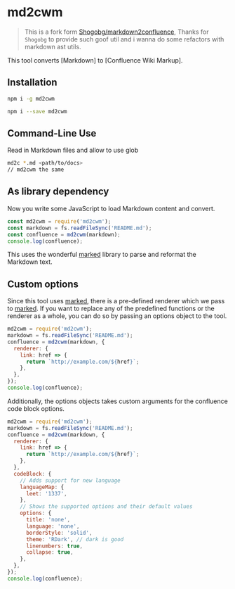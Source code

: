 # md2cwm

> This is a fork form [Shogobg/markdown2confluence](https://github.com/Shogobg/markdown2confluence), Thanks for `Shogobg` to provide such goof util and i wanna do some refactors with markdown ast utils.

This tool converts [Markdown] to [Confluence Wiki Markup].

## Installation

```sh
npm i -g md2cwm
```

```bash
npm i --save md2cwm
```

## Command-Line Use

Read in Markdown files and allow to use glob

```bash
md2c *.md <path/to/docs>
// md2cwm the same
```

## As library dependency

Now you write some JavaScript to load Markdown content and convert.

```javascript
const md2cwm = require('md2cwm');
const markdown = fs.readFileSync('README.md');
const confluence = md2cwm(markdown);
console.log(confluence);
```

This uses the wonderful [marked](https://www.npmjs.com/package/marked) library to parse and reformat the Markdown text.

## Custom options

Since this tool uses [marked](https://www.npmjs.com/package/marked), there is a pre-defined renderer which we pass to [marked](https://www.npmjs.com/package/marked).
If you want to replace any of the predefined functions or the renderer as a whole, you can do so by passing an options object to the tool.

```javascript
md2cwm = require('md2cwm');
markdown = fs.readFileSync('README.md');
confluence = md2cwm(markdown, {
  renderer: {
    link: href => {
      return `http://example.com/${href}`;
    },
  },
});
console.log(confluence);
```

Additionally, the options objects takes custom arguments for the confluence code block options.

```javascript
md2cwm = require('md2cwm');
markdown = fs.readFileSync('README.md');
confluence = md2cwm(markdown, {
  renderer: {
    link: href => {
      return `http://example.com/${href}`;
    },
  },
  codeBlock: {
    // Adds support for new language
    languageMap: {
      leet: '1337',
    },
    // Shows the supported options and their default values
    options: {
      title: 'none',
      language: 'none',
      borderStyle: 'solid',
      theme: 'RDark', // dark is good
      linenumbers: true,
      collapse: true,
    },
  },
});
console.log(confluence);
```


